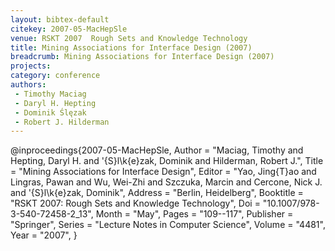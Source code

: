 ```yaml
---
layout: bibtex-default
citekey: 2007-05-MacHepSle
venue: RSKT 2007  Rough Sets and Knowledge Technology
title: Mining Associations for Interface Design (2007)
breadcrumb: Mining Associations for Interface Design (2007)
projects:
category: conference
authors:
 - Timothy Maciag 
 - Daryl H. Hepting 
 - Dominik Ślęzak 
 - Robert J. Hilderman 
---
```

@inproceedings{2007-05-MacHepSle,
	Author =  "Maciag, Timothy and Hepting, Daryl H. and \'{S}l\k{e}zak, Dominik and Hilderman, Robert J.",
	Title =  "Mining Associations for Interface Design",
	Editor =  "Yao, Jing{T}ao and Lingras, Pawan and Wu, Wei-Zhi and Szczuka, Marcin and Cercone, Nick J. and \'{S}l\k{e}zak, Dominik",
	Address =  "Berlin, Heidelberg",
	Booktitle =  "RSKT 2007: Rough Sets and Knowledge Technology",
	Doi =  "10.1007/978-3-540-72458-2\_13",
	Month =  "May",
	Pages =  "109--117",
	Publisher =  "Springer",
	Series =  "Lecture Notes in Computer Science",
	Volume =  "4481",
	Year =  "2007",
}
